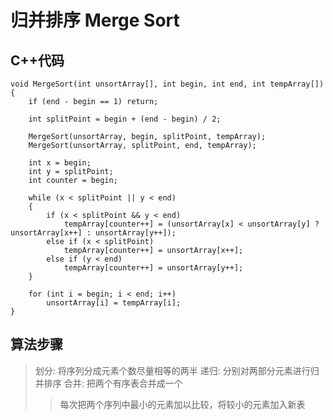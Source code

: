 # 归并排序 Merge Sort

## C++代码
```
void MergeSort(int unsortArray[], int begin, int end, int tempArray[])
{
	if (end - begin == 1) return;

	int splitPoint = begin + (end - begin) / 2;

	MergeSort(unsortArray, begin, splitPoint, tempArray);
	MergeSort(unsortArray, splitPoint, end, tempArray);

	int x = begin;
	int y = splitPoint;
	int counter = begin;
	
	while (x < splitPoint || y < end)
	{
		if (x < splitPoint && y < end)
			tempArray[counter++] = (unsortArray[x] < unsortArray[y] ? unsortArray[x++] : unsortArray[y++]);
		else if (x < splitPoint)
			tempArray[counter++] = unsortArray[x++];
		else if (y < end)
			tempArray[counter++] = unsortArray[y++];
	}

	for (int i = begin; i < end; i++)
		unsortArray[i] = tempArray[i];
}
```

## 算法步骤
> 划分: 将序列分成元素个数尽量相等的两半
> 递归: 分别对两部分元素进行归并排序
> 合并: 把两个有序表合并成一个
>> 每次把两个序列中最小的元素加以比较，将较小的元素加入新表 
